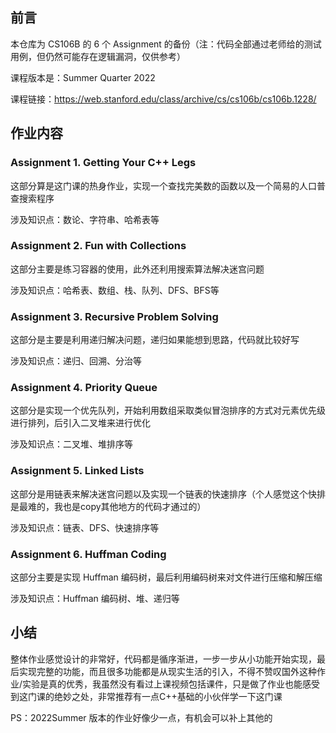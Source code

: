 ## 前言

本仓库为 CS106B 的 6 个 Assignment 的备份（注：代码全部通过老师给的测试用例，但仍然可能存在逻辑漏洞，仅供参考）

课程版本是：Summer Quarter 2022 

课程链接：https://web.stanford.edu/class/archive/cs/cs106b/cs106b.1228/

## 作业内容

### Assignment 1. Getting Your C++ Legs

这部分算是这门课的热身作业，实现一个查找完美数的函数以及一个简易的人口普查搜索程序

涉及知识点：数论、字符串、哈希表等

### Assignment 2. Fun with Collections

这部分主要是练习容器的使用，此外还利用搜索算法解决迷宫问题

涉及知识点：哈希表、数组、栈、队列、DFS、BFS等

### Assignment 3. Recursive Problem Solving

这部分是主要是利用递归解决问题，递归如果能想到思路，代码就比较好写

涉及知识点：递归、回溯、分治等

### Assignment 4. Priority Queue

这部分是实现一个优先队列，开始利用数组采取类似冒泡排序的方式对元素优先级进行排列，后引入二叉堆来进行优化

涉及知识点：二叉堆、堆排序等

### Assignment 5. Linked Lists

这部分是用链表来解决迷宫问题以及实现一个链表的快速排序（个人感觉这个快排是最难的，我也是copy其他地方的代码才通过的）

涉及知识点：链表、DFS、快速排序等

### Assignment 6. Huffman Coding

这部分主要是实现 Huffman 编码树，最后利用编码树来对文件进行压缩和解压缩

涉及知识点：Huffman 编码树、堆、递归等

## 小结

整体作业感觉设计的非常好，代码都是循序渐进，一步一步从小功能开始实现，最后实现完整的功能，而且很多功能都是从现实生活的引入，不得不赞叹国外这种作业/实验是真的优秀，我虽然没有看过上课视频包括课件，只是做了作业也能感受到这门课的绝妙之处，非常推荐有一点C++基础的小伙伴学一下这门课



PS：2022Summer 版本的作业好像少一点，有机会可以补上其他的